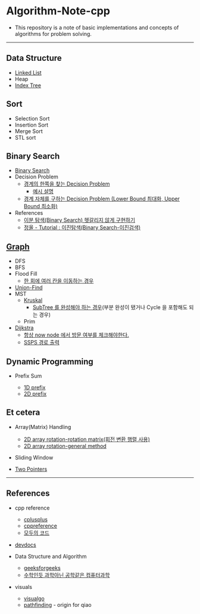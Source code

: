 # Algorithm-Note-cpp

- This repository is a note of basic implementations and concepts of algorithms for problem solving.

---

## Data Structure

- [Linked List](https://github.com/Jin959/Algorithm-Note-cpp/blob/main/Data_Structure/linked_list.cpp)
- Heap
- [Index Tree](https://github.com/Jin959/Algorithm-Note-cpp/blob/main/Data_Structure/idx_tree.cpp)

## Sort

- Selection Sort
- Insertion Sort
- Merge Sort
- STL sort

## Binary Search

- [Binary Search](https://github.com/Jin959/Algorithm-Note-cpp/blob/main/Searching/binary_search.cpp)
- Decision Problem
  - [경계의 한쪽을 찾는 Decision Problem](https://github.com/Jin959/Algorithm-Note-cpp/blob/main/Searching/decision_problem.cpp)
    - [예시 설명](https://github.com/Jin959/Algorithm-Note-cpp/blob/main/Searching/binary_search-decision_problem.cpp)
  - [경계 자체를 구하는 Decision Problem (Lower Bound 최대화, Upper Bound 최소화)](https://github.com/Jin959/Algorithm-Note-cpp/blob/main/Searching/decision_problem-lb_max_ub_min.cpp)
- References
  - [이분 탐색(Binary Search) 헷갈리지 않게 구현하기](https://www.acmicpc.net/blog/view/109)
  - [정올 - Tutorial : 이진탐색(Binary Search-이진검색)](http://www.jungol.co.kr/bbs/board.php?bo_table=pbank&wr_id=2857&sca=3010)

## [Graph](https://github.com/Jin959/Algorithm-Note-cpp/blob/main/Graph/)

- DFS
- BFS
- Flood Fill
  - [한 회에 여러 칸을 이동하는 경우](https://github.com/Jin959/Algorithm-Note-cpp/blob/main/Graph/flood-fill-multiple-moving-at-a-time.cpp#L67-L75)
- [Union-Find](https://github.com/Jin959/Algorithm-Note-cpp/blob/main/Graph/union_find.cpp)
- MST
  - [Kruskal](https://github.com/Jin959/Algorithm-Note-cpp/blob/main/Graph/mst-kruskal.cpp)
    - [SubTree 를 완성해야 하는 경우](https://github.com/Jin959/Algorithm-Note-cpp/blob/main/Graph/mst-kruskal-subtree.cpp)(부분 완성이 됐거나 Cycle 을 포함해도 되는 경우)
  - Prim
- [Dijkstra](https://github.com/Jin959/Algorithm-Note-cpp/blob/main/Graph/dijkstra.cpp)
  - [항상 now node 에서 방문 여부를 체크해야한다.](https://github.com/Jin959/Algorithm-Note-cpp/blob/main/Graph/dijkstra.cpp#L69C1-L71C27)
  - [SSPS 경로 출력](https://github.com/Jin959/Algorithm-Note-cpp/blob/main/Graph/dijkstra-path.cpp#LL39C1-L54C1)

## Dynamic Programming

- Prefix Sum

  - [1D prefix](https://github.com/Jin959/Algorithm-Note-cpp/blob/main/DynamicProgramming/prefix-1d.cpp)
  - [2D prefix](https://github.com/Jin959/Algorithm-Note-cpp/blob/main/DynamicProgramming/prefix-2d.cpp)

## Et cetera

- Array(Matrix) Handling

  - [2D array rotation-rotation matrix(회전 변환 행렬 사용)](<https://github.com/Jin959/Algorithm-Note-cpp/blob/main/Matrix(Array)_Handling/2d_array_rotation-rotation_matrix.cpp>)
  - [2D array rotation-general method](<https://github.com/Jin959/Algorithm-Note-cpp/blob/main/Matrix(Array)_Handling/2d_array_rotation-general_method.cpp>)

- Sliding Window

- [Two Pointers](https://github.com/Jin959/Algorithm-Note-cpp/blob/main/Etc/2pointers.cpp)

---

## References

- cpp reference
  - [cplusplus](https://cplusplus.com/reference/)
  - [cppreference](https://en.cppreference.com/w/)
  - [모두의 코드](https://modoocode.com/135)
- [devdocs](https://devdocs.io/)

- Data Structure and Algorithm

  - [geeksforgeeks](https://www.geeksforgeeks.org/)
  - [수학인듯 과학아닌 공학같은 컴퓨터과학](https://librewiki.net/wiki/시리즈:수학인듯_과학아닌_공학같은_컴퓨터과학/알고리즘_기초)

- visuals
  - [visualgo](https://visualgo.net/en)
  - [pathfinding](https://qiao.github.io/PathFinding.js/visual/) - origin for qiao
